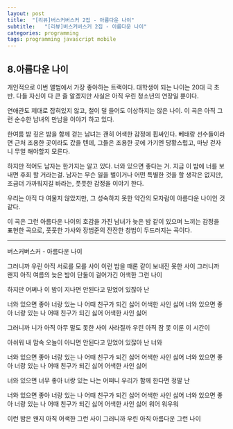 ```yaml
---
layout: post
title:  "[리뷰]버스커버스커 2집 - 아름다운 나이"
subtitle:   "[리뷰]버스커버스커 2집 - 아름다운 나이"
categories: programming
tags: programming javascript mobile
---
```


## 8.아름다운 나이
 
 개인적으로 이번 앨범에서 가장 좋아하는 트랙이다. 대학생이 되는 나이는 20대 극 초반. 다들 자신이 다 큰 줄 알겠지만 사실은 아직 우린 청소년의 연장일 뿐이다.
 
 연애관도 제대로 잡혀있지 않고, 철이 덜 들어도 이상하지는 않은 나이. 이 곡은 아직 그런 순수한 남녀의 만남을 이야기 하고 있다.
 
 한여름 밤 깊은 밤을 함께 걷는 남녀는 괜히 어색한 감정에 휩싸인다. 베태랑 선수들이라면 근처 조용한 곳이라도 갔을 텐데, 그들은 조용한 곳에 가기엔 당황스럽고, 마냥 걷자니 무얼 해야할지 모른다.
 
 하지만 적어도 남자는 한가지는 알고 있다. 너와 있으면 좋다는 거. 지금 이 밤에 너를 보내면 후회 할 거라는걸. 남자는 무슨 일을 벌이거나 어떤 특별한 것을 할 생각은 없지만, 조금더 가까워지길 바라는, 풋풋한 감정을 이야기 한다.
 
 우리는 아직 다 여물지 않았지만, 
그 성숙하지 못한 약간의 모자람이 아름다운 나이인 것 같다.
 
 이 곡은 그런 아름다운 나이의 호감을 가진 남녀가 늦은 밤 같이 있으며 느끼는 감정을 표현한 곡으로, 풋풋한 가사와 장범준의 잔잔한 창법이 두드러지는 곡이다.
 
 
 ---
 
버스커버스커 - 아름다운 나이
 
 
그러니까 우린 아직 서로를 모를 사이
이런 밤을 때론 같이 보내진 못한 사이 
그러니까 왠지 아직 여름의 늦은 밤이
단둘이 걸어가긴 어색한 그런 나이

하지만 어쩌나 이 밤이 지나면 안된다고 믿었어
있잖아 난 

너와 있으면 좋아 너랑 있는 나 어때
친구가 되긴 싫어 어색한 사인 싫어
너와 있으면 좋아 너랑 있는 나 어때
친구가 되긴 싫어 어색한 사인 싫어

그러니까 니가 아직 아무 말도 못한 사이
사라질까 우린 아직 잠 못 이룬 이 시간이

아쉬워 내 맘속 오늘이 아니면 안된다고 믿었어
있잖아 난 너와

너와 있으면 좋아 너랑 있는 나 어때
친구가 되긴 싫어 어색한 사인 싫어
너와 있으면 좋아 너랑 있는 나 어때
친구가 되긴 싫어 어색한 사인 싫어

너와 있으면 너무 좋아 너랑 있는 나는 어떠니
우리가 함께 한다면 정말 난 

너와 있으면 좋아 너랑 있는 나 어때
친구가 되긴 싫어 어색한 사인 싫어
너와 있으면 좋아 너랑 있는 나 어때
친구가 되긴 싫어 어색한 사인 싫어
워어 워우워

이런 밤은 왠지 아직 어색한 그런 사이
그러니까 우린 아직 아름다운 그런 나이